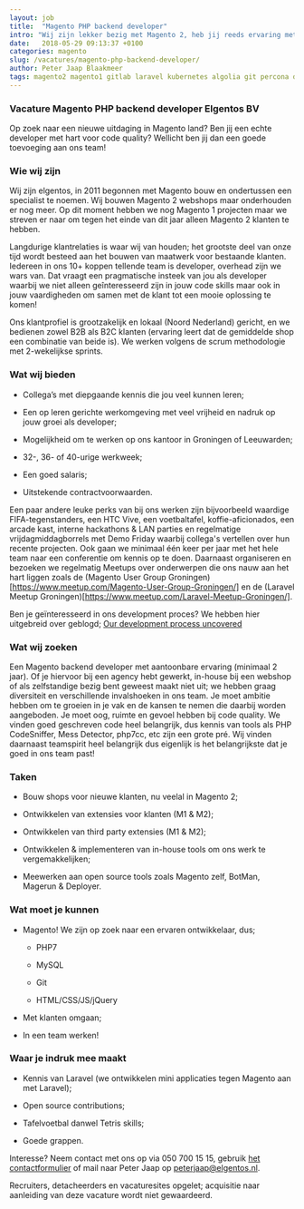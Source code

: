 ```yaml
---
layout: job
title:  "Magento PHP backend developer"
intro: "Wij zijn lekker bezig met Magento 2, heb jij reeds ervaring met Magento, kom op dan!"
date:   2018-05-29 09:13:37 +0100
categories: magento
slug: /vacatures/magento-php-backend-developer/
author: Peter Jaap Blaakmeer
tags: magento2 magento1 gitlab laravel kubernetes algolia git percona docker
---
```


### Vacature Magento PHP backend developer Elgentos BV

Op zoek naar een nieuwe uitdaging in Magento land? Ben jij een echte developer met hart voor code quality? Wellicht ben jij dan een goede toevoeging aan ons team!

### Wie wij zijn

Wij zijn elgentos, in 2011 begonnen met Magento bouw en ondertussen een specialist te noemen. Wij bouwen Magento 2 webshops maar onderhouden er nog meer. Op dit moment hebben we nog Magento 1 projecten maar we streven er naar om tegen het einde van dit jaar alleen Magento 2 klanten te hebben.

Langdurige klantrelaties is waar wij van houden; het grootste deel van onze tijd wordt besteed aan het bouwen van maatwerk voor bestaande klanten. Iedereen in ons 10+ koppen tellende team is developer, overhead zijn we wars van. Dat vraagt een pragmatische insteek van jou als developer waarbij we niet alleen geînteresseerd zijn in jouw code skills maar ook in jouw vaardigheden om samen met de klant tot een mooie oplossing te komen!

Ons klantprofiel is grootzakelijk en lokaal (Noord Nederland) gericht, en we bedienen zowel B2B als B2C klanten (ervaring leert dat de gemiddelde shop een combinatie van beide is).  We werken volgens de scrum methodologie met 2-wekelijkse sprints.

### Wat wij bieden

* Collega’s met diepgaande kennis die jou veel kunnen leren;

* Een op leren gerichte werkomgeving met veel vrijheid en nadruk op jouw groei als developer;

* Mogelijkheid om te werken op ons kantoor in Groningen of Leeuwarden;

* 32-, 36- of 40-urige werkweek;

* Een goed salaris;

* Uitstekende contractvoorwaarden.

Een paar andere leuke perks van bij ons werken zijn bijvoorbeeld waardige FIFA-tegenstanders, een HTC Vive, een voetbaltafel, koffie-aficionados, een arcade kast, interne hackathons & LAN parties en regelmatige vrijdagmiddagborrels met Demo Friday waarbij collega's vertellen over hun recente projecten. Ook gaan we minimaal één keer per jaar met het hele team naar een conferentie om kennis op te doen. Daarnaast organiseren en bezoeken we regelmatig Meetups over onderwerpen die ons nauw aan het hart liggen zoals de (Magento User Group Groningen)[https://www.meetup.com/Magento-User-Group-Groningen/] en de (Laravel Meetup Groningen)[https://www.meetup.com/Laravel-Meetup-Groningen/].

Ben je geïnteresseerd in ons development proces? We hebben hier uitgebreid over geblogd; [Our development process uncovered](http://elgentos.nl/blog/our-development-process-uncovered/)

### Wat wij zoeken

Een Magento backend developer met aantoonbare ervaring (minimaal 2 jaar). Of je hiervoor bij een agency hebt gewerkt, in-house bij een webshop of als zelfstandige bezig bent geweest maakt niet uit; we hebben graag diversiteit en verschillende invalshoeken in ons team. Je moet ambitie hebben om te groeien in je vak en de kansen te nemen die daarbij worden aangeboden. Je moet oog, ruimte en gevoel hebben bij code quality. We vinden goed geschreven code heel belangrijk, dus kennis van tools als PHP CodeSniffer, Mess Detector, php7cc, etc zijn een grote pré. Wij vinden daarnaast teamspirit heel belangrijk dus eigenlijk is het belangrijkste dat je goed in ons team past!

### Taken

* Bouw shops voor nieuwe klanten, nu veelal in Magento 2;

* Ontwikkelen van extensies voor klanten (M1 & M2);

* Ontwikkelen van third party extensies (M1 & M2);

* Ontwikkelen & implementeren van in-house tools om ons werk te vergemakkelijken;

* Meewerken aan open source tools zoals Magento zelf, BotMan, Magerun & Deployer.

### Wat moet je kunnen

* Magento! We zijn op zoek naar een ervaren ontwikkelaar, dus;

    * PHP7

    * MySQL

    * Git

    * HTML/CSS/JS/jQuery

* Met klanten omgaan;

* In een team werken!

### Waar je indruk mee maakt

* Kennis van Laravel (we ontwikkelen mini applicaties tegen Magento aan met Laravel);

* Open source contributions;

* Tafelvoetbal danwel Tetris skills;

* Goede grappen.

Interesse? Neem contact met ons op via 050 700 15 15, gebruik [het contactformulier](#contact "contact") of mail naar Peter Jaap op [peterjaap@elgentos.nl](mailto:peterjaap@elgentos.nl).

Recruiters, detacheerders en vacaturesites opgelet; acquisitie naar aanleiding van deze vacature wordt niet gewaardeerd.
